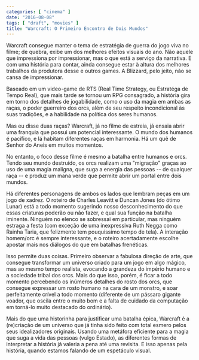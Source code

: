 ```yaml
---
categories: [ "cinema" ]
date: "2016-08-08"
tags: [ "draft", "movies" ]
title: "Warcraft: O Primeiro Encontro de Dois Mundos"
---
```

Warcraft consegue manter o tema de estratégia de guerra do jogo viva
no filme; de quebra, exibe um dos melhores efeitos visuais do ano. Não
aquele que impressiona por impressionar, mas o que está a serviço
da narrativa. E com uma história para contar, ainda consegue estar
à altura dos melhores trabalhos da produtora desse e outros games. A
Blizzard, pelo jeito, não se cansa de impressionar.

Baseado em um video-game de RTS (Real Time Strategy, ou Estratéga de
Tempo Real), que mais tarde se tornou um RPG consagrado, a história gira
em torno dos detalhes de jogabilidade, como o uso da magia em ambas as
raças, o poder guerreiro dos orcs, além de seu respeito incondicional
às suas tradições, e a habilidade na política dos seres humanos.

Mas eu disse duas raças? Warcraft, já no filme de estreia, já ensaia
abrir uma franquia que possui um potencial interessante. O mundo dos
humanos é pacífico, e lá habitam diferentes raças em harmonia. Há
um quê de Senhor do Aneis em muitos momentos.

No entanto, o foco desse filme é mesmo a batalha entre humanos e
orcs. Tendo seu mundo destruído, os orcs realizam uma "migração"
graças ao uso de uma magia maligna, que suga a energia das pessoas --
de qualquer raça -- e produz um mana verde que permite abrir um portal
entre dois mundos.

Há diferentes personagens de ambos os lados que lembram peças em
um jogo de xadrez. O roteiro de Charles Leavitt e Duncan Jones (do
ótimo Lunar) está a todo momento sugerindo nosso desconhecimento
do que essas criaturas poderão ou não fazer, e qual sua função na
batalha iminente. Ninguém no elenco se sobressai em particular, mas
ninguém estraga a festa (com exceção de uma inexpressiva Ruth Negga
como Rainha Taria, que felizmente tem pouquíssimo tempo de tela). A
interação homem/orc é sempre interessante, e o roteiro acertadamente
escolhe apostar mais nos diálogos do que em batalhas frenéticas.

Isso permite duas coisas. Primeiro observar a fabulosa direção de arte,
que consegue transformar um universo criado para um jogo em algo mágico,
mas ao mesmo tempo realista, evocando a grandeza do império humano e
a sociedade tribal dos orcs. Mais do que isso, porém, é ficar a todo
momento percebendo os inúmeros detalhes do rosto dos orcs, que consegue
expressar um rosto humano na cara de um monstro, e soar perfeitamente
crível a todo momento (diferente de um pássaro gigante voador,
que oscila entre o muito bom e a falta de cuidado da computação em
torná-lo muito destacado do ordinário).

Mais do que uma historinha para justificar uma batalha épica, Warcraft é
a (re)criação de um universo que já tinha sido feito com total esmero
pelos seus idealizadores originais. Usando uma metáfora eficiente para
a magia que suga a vida das pessoas (vulgo Estado), as diferentes formas
de interpretar a história já valeria a pena até uma revisita. E isso
apenas pela história, quando estamos falando de um espetáculo visual.

